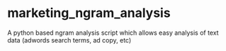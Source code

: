 # marketing_ngram_analysis
A python based ngram analysis script which allows easy analysis of text data (adwords search terms, ad copy, etc)
